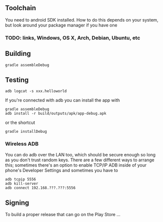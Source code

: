 
Toolchain
---------

You need to android SDK installed.
How to do this depends on your system, but look around your package manager if you have one

### TODO: links, Windows, OS X, Arch, Debian, Ubuntu, etc


Building
--------

```
gradle assembleDebug
```


Testing
-------


```
adb logcat -s xxx.helloworld
```


If you're connected with adb you can install the app with

```
gradle assembleDebug
adb install -r build/outputs/apk/app-debug.apk  
```

or the shortcut
```
gradle installDebug
```

### Wireless ADB

You can do adb over the LAN too, which should be secure enough so long as you don't trust random keys.
There are a few different ways to arrange this; sometimes there's an option to enable TCP/IP ADB inside
of your phone's Developer Settings and sometimes you have to
```
adb tcpip 5556
adb kill-server
adb connect 192.168.???.???:5556
```


Signing
-------

To build a proper release that can go on the Play Store ...

